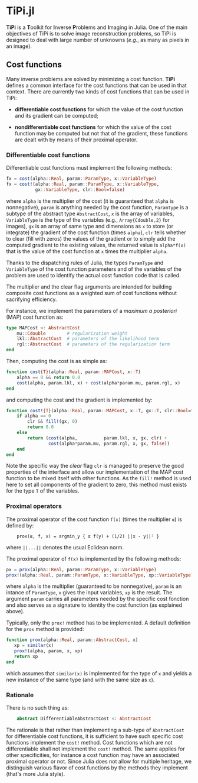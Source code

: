 # TiPi.jl

**TiPi** is a **T**oolkit for **I**nverse **P**roblems and **I**maging in
Julia.  One of the main objectives of TiPi is to solve image reconstruction
problems, so TiPi is designed to deal with large number of unknowns
(*e.g.*, as many as pixels in an image).


## Cost functions

Many inverse problems are solved by minimizing a cost function.  **TiPi**
defines a common interface for the cost functions that can be used in that
context.  There are currently two kinds of cost functions that can be used in
TiPi:

* **differentiable cost functions** for which the value of the cost
  function and its gradient can be computed;

* **nondifferentiable cost functions** for which the value of the cost
  function may be computed but not that of the gradient, these functions
  are dealt with by means of their proximal operator.


### Differentiable cost functions

Differentiable cost functions must implement the following methods:
```julia
fx = cost(alpha::Real, param::ParamType, x::VariableType)
fx = cost!(alpha::Real, param::ParamType, x::VariableType,
           gx::VariableType, clr::Bool=false)
```
where `alpha` is the multiplier of the cost (it is guaranteed that `alpha` is
nonnegative), `param` is anything needed by the cost function, `ParamType` is
a subtype of the abstract type `AbstractCost`, `x` is the array of variables,
`VariableType` is the type of the variables (e.g., `Array{Cdouble,2}` for
images), `gx` is an array of same type and dimensions as `x` to store (or
integrate) the gradient of the cost function (times `alpha`), `clr` tells
whether to clear (fill with zeros) the values of the gradient or to simply add
the computed gradient to the existing values, the returned value is
`alpha*f(x)` that is the value of the cost function at `x` times the
multiplier `alpha`.

Thanks to the dispatching rules of Julia, the types `ParamType` and
`VariableType` of the cost function parameters and of the variables of the
problem are used to identify the actual cost function code that is called.

The multiplier and the clear flag arguments are intended for building
composite cost functions as a weighted sum of cost functions without
sacrifying efficiency.

For instance, we implement the parameters of a *maximum a posteriori* (MAP)
cost function as:
```julia
type MAPCost <: AbstractCost
    mu::Cdouble        # regularization weight
    lkl::AbstractCost  # parameters of the likelihood term
    rgl::AbstractCost  # parameters of the regularization term
end
```
Then, computing the cost is as simple as:
```julia
function cost{T}(alpha::Real, param::MAPCost, x::T)
    alpha == 0 && return 0.0
    cost(alpha, param.lkl, x) + cost(alpha*param.mu, param.rgl, x)
end
```
and computing the cost and the gradient is implemented by:
```julia
function cost!{T}(alpha::Real, param::MAPCost, x::T, gx::T, clr::Bool=false)
    if alpha == 0
        clr && fill!(gx, 0)
        return 0.0
    else
        return (cost(alpha,          param.lkl, x, gx, clr) +
                cost(alpha*param.mu, param.rgl, x, gx, false))
    end
end
```
Note the specific way the *clear* flag `clr` is managed to preserve the good
properties of the interface and allow our implementation of the MAP cost
function to be mixed itself with other functions.  As the `fill!` method is
used here to set all components of the gradient to zero, this method must
exists for the type `T` of the variables.


### Proximal operators

The proximal operator of the cost function `f(x)` (times the multiplier `α`)
is defined by:
```
    prox(α, f, x) = argmin_y { α f(y) + (1/2) ||x - y||² }
```

where `||...||` denotes the usual Eclidean norm.

The proximal operator of `f(x)` is implemented by the following methods:
```julia
px = prox(alpha::Real, param::ParamType, x::VariableType)
prox!(alpha::Real, param::ParamType, x::VariableType, xp::VariableType)
```
where `alpha` is the multiplier (guaranteed to be nonnegative), `param` is an
intance of `ParamType`, `x` gives the input variables, `xp` is the result.
The argument `param` carries all parameters needed by the specific cost
fonction and also serves as a signature to identity the cost function (as
explained above).

Typically, only the `prox!` method has to be implemented.  A default
definition for the `prox` method is provided:
```julia
function prox(alpha::Real, param::AbstractCost, x)
   xp = similar(x)
   prox!(alpha, param, x, xp)
   return xp
end
```
which assumes that `similar(x)` is implemented for the type of `x` and yields
a new instance of the same type (and with the same size as `x`).


### Rationale

There is no such thing as:
```julia
    abstract DifferentiableAbstractCost <: AbstractCost
```
The rationale is that rather than implementing a sub-type of `AbstractCost`
for differentiable cost functions, it is sufficient to have such specific cost
functions implement the `cost!` method.  Cost functions which are not
differentiable shall not implement the `cost!` method.  The same applies for
other specificities, for instance a cost function may have an associated
proximal operator or not.  Since Julia does not allow for multiple heritage,
we distinguish various flavor of cost functions by the methods they implement
(that's more Julia style).

